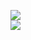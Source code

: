 [![](https://img.shields.io/badge/Made%20With-Github%20Spray-lightgrey.svg?style=for-the-badge&logo=github)](https://github.com/Annihil/github-spray#4754)  
[![](https://i.imgur.com/2DrTn0Z.gif)](https://github.com/Annihil/github-spray)
